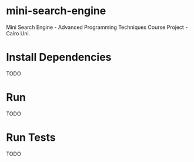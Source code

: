 # mini-search-engine
Mini Search Engine - Advanced Programming Techniques Course Project - Cairo Uni.

# Install Dependencies
TODO

# Run
TODO

# Run Tests
TODO